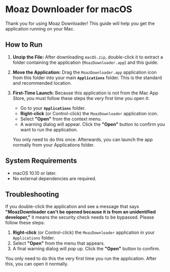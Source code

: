 # Moaz Downloader for macOS

Thank you for using Moaz Downloader! This guide will help you get the application running on your Mac.

## How to Run

1.  **Unzip the File:**
    After downloading `macOS.zip`, double-click it to extract a folder containing the application (`MoazDownloader.app`) and this guide.

2.  **Move the Application:**
    Drag the `MoazDownloader.app` application icon from this folder into your main **`Applications`** folder. This is the standard and recommended location.

3.  **First-Time Launch:**
    Because this application is not from the Mac App Store, you must follow these steps the very first time you open it:
    *   Go to your **`Applications`** folder.
    *   **Right-click** (or Control-click) the `MoazDownloader` application icon.
    *   Select **"Open"** from the context menu.
    *   A warning dialog will appear. Click the **"Open"** button to confirm you want to run the application.

    You only need to do this once. Afterwards, you can launch the app normally from your Applications folder.

## System Requirements
*   macOS 10.10 or later.
*   No external dependencies are required.

## Troubleshooting
If you double-click the application and see a message that says **"MoazDownloader can't be opened because it is from an unidentified developer,"** it means the security check needs to be bypassed. Please follow these steps:

1.  **Right-click** (or Control-click) the `MoazDownloader` application in your `Applications` folder.
2.  Select **"Open"** from the menu that appears.
3.  A final warning dialog will pop up. Click the **"Open"** button to confirm.

You only need to do this the very first time you run the application. After this, you can open it normally.